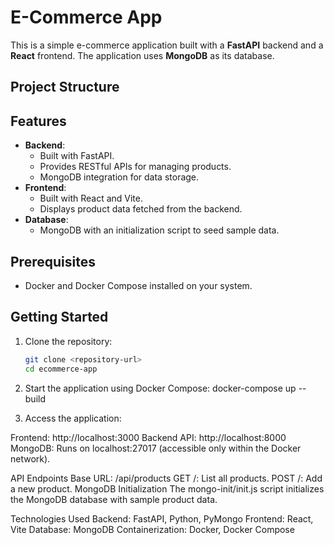 # E-Commerce App

This is a simple e-commerce application built with a **FastAPI** backend and a **React** frontend. The application uses **MongoDB** as its database.

## Project Structure

## Features

- **Backend**:
  - Built with FastAPI.
  - Provides RESTful APIs for managing products.
  - MongoDB integration for data storage.
- **Frontend**:
  - Built with React and Vite.
  - Displays product data fetched from the backend.
- **Database**:
  - MongoDB with an initialization script to seed sample data.

## Prerequisites

- Docker and Docker Compose installed on your system.

## Getting Started

1. Clone the repository:

   ```bash
   git clone <repository-url>
   cd ecommerce-app

2. Start the application using Docker Compose:
docker-compose up --build

3. Access the application:

Frontend: http://localhost:3000
Backend API: http://localhost:8000
MongoDB: Runs on localhost:27017 (accessible only within the Docker network).

API Endpoints
Base URL: /api/products
GET /: List all products.
POST /: Add a new product.
MongoDB Initialization
The mongo-init/init.js script initializes the MongoDB database with sample product data.

Technologies Used
Backend: FastAPI, Python, PyMongo
Frontend: React, Vite
Database: MongoDB
Containerization: Docker, Docker Compose